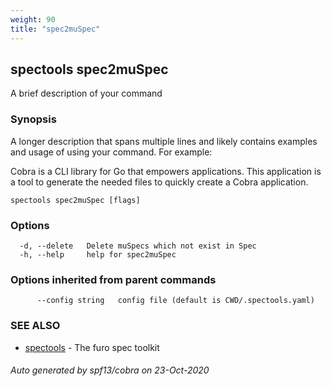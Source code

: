 ```yaml
---
weight: 90
title: "spec2muSpec"
---
```


## spectools spec2muSpec

A brief description of your command

### Synopsis

A longer description that spans multiple lines and likely contains examples
and usage of using your command. For example:

Cobra is a CLI library for Go that empowers applications.
This application is a tool to generate the needed files
to quickly create a Cobra application.

```
spectools spec2muSpec [flags]
```

### Options

```
  -d, --delete   Delete muSpecs which not exist in Spec
  -h, --help     help for spec2muSpec
```

### Options inherited from parent commands

```
      --config string   config file (default is CWD/.spectools.yaml)
```

### SEE ALSO

* [spectools](spectools.md)	 - The furo spec toolkit

###### Auto generated by spf13/cobra on 23-Oct-2020
